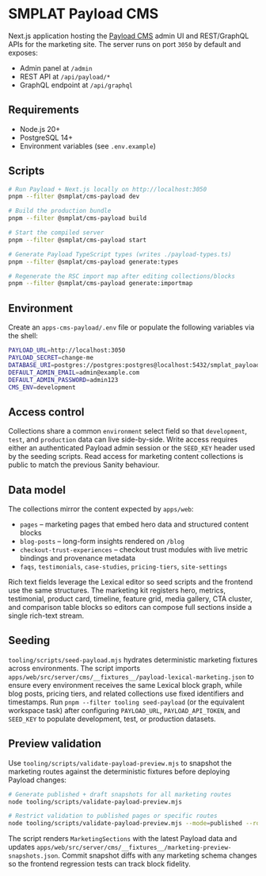 # SMPLAT Payload CMS

Next.js application hosting the [Payload CMS](https://payloadcms.com) admin UI and REST/GraphQL APIs for the marketing site.
The server runs on port `3050` by default and exposes:

- Admin panel at `/admin`
- REST API at `/api/payload/*`
- GraphQL endpoint at `/api/graphql`

## Requirements

- Node.js 20+
- PostgreSQL 14+
- Environment variables (see `.env.example`)

## Scripts

```bash
# Run Payload + Next.js locally on http://localhost:3050
pnpm --filter @smplat/cms-payload dev

# Build the production bundle
pnpm --filter @smplat/cms-payload build

# Start the compiled server
pnpm --filter @smplat/cms-payload start

# Generate Payload TypeScript types (writes ./payload-types.ts)
pnpm --filter @smplat/cms-payload generate:types

# Regenerate the RSC import map after editing collections/blocks
pnpm --filter @smplat/cms-payload generate:importmap
```

## Environment

Create an `apps-cms-payload/.env` file or populate the following variables via the shell:

```bash
PAYLOAD_URL=http://localhost:3050
PAYLOAD_SECRET=change-me
DATABASE_URI=postgres://postgres:postgres@localhost:5432/smplat_payload
DEFAULT_ADMIN_EMAIL=admin@example.com
DEFAULT_ADMIN_PASSWORD=admin123
CMS_ENV=development
```

## Access control

Collections share a common `environment` select field so that `development`, `test`, and `production` data can live side-by-side.
Write access requires either an authenticated Payload admin session or the `SEED_KEY` header used by the seeding scripts. Read
access for marketing content collections is public to match the previous Sanity behaviour.

## Data model

The collections mirror the content expected by `apps/web`:

- `pages` – marketing pages that embed hero data and structured content blocks
- `blog-posts` – long-form insights rendered on `/blog`
- `checkout-trust-experiences` – checkout trust modules with live metric bindings and provenance metadata
- `faqs`, `testimonials`, `case-studies`, `pricing-tiers`, `site-settings`

Rich text fields leverage the Lexical editor so seed scripts and the frontend use the same structures. The marketing kit registers hero, metrics, testimonial, product card, timeline, feature grid, media gallery, CTA cluster, and comparison table blocks so editors can compose full sections inside a single rich-text stream.

## Seeding

`tooling/scripts/seed-payload.mjs` hydrates deterministic marketing fixtures across environments. The script imports `apps/web/src/server/cms/__fixtures__/payload-lexical-marketing.json` to ensure every environment receives the same Lexical block graph, while blog posts, pricing tiers, and related collections use fixed identifiers and timestamps. Run `pnpm --filter tooling seed-payload` (or the equivalent workspace task) after configuring `PAYLOAD_URL`, `PAYLOAD_API_TOKEN`, and `SEED_KEY` to populate development, test, or production datasets.

## Preview validation

Use `tooling/scripts/validate-payload-preview.mjs` to snapshot the marketing routes against the deterministic fixtures before deploying Payload changes:

```bash
# Generate published + draft snapshots for all marketing routes
node tooling/scripts/validate-payload-preview.mjs

# Restrict validation to published pages or specific routes
node tooling/scripts/validate-payload-preview.mjs --mode=published --routes="/,/pricing"
```

The script renders `MarketingSections` with the latest Payload data and updates `apps/web/src/server/cms/__fixtures__/marketing-preview-snapshots.json`. Commit snapshot diffs with any marketing schema changes so the frontend regression tests can track block fidelity.
